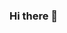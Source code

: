 ### Hi there 👋

<!--
**Abhay226/Abhay226** is a ✨ _special_ ✨ repository because its `README.md` (this file) appears on your GitHub profile.

Here are some ideas to get you started:

- 🔭 I’m currently working on webpage designing
- 🌱 I’m currently learning javascript
- 🤔 I’m looking for help with javascript,python,cpp
- 💬 Ask me about html5 and css3
- 📫 How to reach me: gawandabhay821@gmail.com

